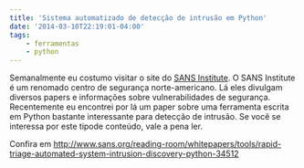```yaml
---
title: 'Sistema automatizado de detecção de intrusão em Python'
date: '2014-03-10T22:19:01-04:00'
tags:
    - ferramentas
    - python
---
```


Semanalmente eu costumo visitar o site do [SANS Institute](http://www.sans.org/). O SANS Institute é um renomado centro de segurança norte-americano. Lá eles divulgam diversos papers e informações sobre vulnerabilidades de segurança. Recentemente eu encontrei por lá um paper sobre uma ferramenta escrita em Python bastante interessante para detecção de intrusão. Se você se interessa por este tipode conteúdo, vale a pena ler.

Confira em <http://www.sans.org/reading-room/whitepapers/tools/rapid-triage-automated-system-intrusion-discovery-python-34512>
